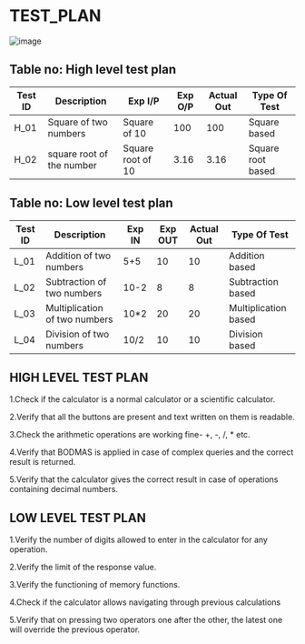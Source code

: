 # TEST_PLAN

![image](https://user-images.githubusercontent.com/80145154/142767678-dce96330-3b8d-4213-9183-507cae766bbf.png)
## Table no: High level test plan

| **Test ID** | **Description**                                              | **Exp I/P**  | **Exp O/P** | **Actual Out** |**Type Of Test**    |    
|-------------|--------------------------------------------------------------|--------------|-------------|----------------|--------------------|
|  H_01     |Square  of two numbers                                         |Square of 10  |    100      |       100      |Square  based       |
|  H_02      |square root of the number                                   | Square root of 10|   3.16     |       3.16     |Square root based   |

## Table no: Low level test plan

| **Test ID** | **Description**                                              | **Exp IN** | **Exp OUT** | **Actual Out** |**Type Of Test**  |    
|-------------|--------------------------------------------------------------|------------|-------------|----------------|------------------|
|  L_01       | Addition of two numbers                                      |    5+5       |   10        |       10       | Addition based     |
|  L_02       |Subtraction of two numbers                                    |    10-2      |    8        |       8        |Subtraction based   |
|  L_03       |Multiplication of two numbers                                 |    10*2      |    20       |       20       |Multiplication based|
|  L_04       |Division of two numbers                                       |    10/2      |    10       |       10       | Division based     |

## HIGH LEVEL TEST PLAN

1.Check if the calculator is a normal calculator or a scientific calculator.

2.Verify that all the buttons are present and text written on them is readable.

3.Check the arithmetic operations are working fine- +, -, /, * etc.

4.Verify that BODMAS is applied in case of complex queries and the correct result is returned.

5.Verify that the calculator gives the correct result in case of operations containing decimal numbers.

## LOW LEVEL TEST PLAN

1.Verify the number of digits allowed to enter in the calculator for any operation.

2.Verify the limit of the response value.

3.Verify the functioning of memory functions.

4.Check if the calculator allows navigating through previous calculations

5.Verify that on pressing two operators one after the other, the latest one will override the previous operator.
